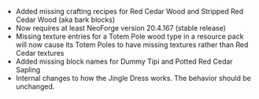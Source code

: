 - Added missing crafting recipes for Red Cedar Wood and Stripped Red Cedar Wood (aka bark blocks)
- Now requires at least NeoForge version 20.4.167 (stable release)
- Missing texture entries for a Totem Pole wood type in a resource pack will now cause its Totem Poles to have missing textures rather than Red Cedar textures
- Added missing block names for Dummy Tipi and Potted Red Cedar Sapling
- Internal changes to how the Jingle Dress works. The behavior should be unchanged.
